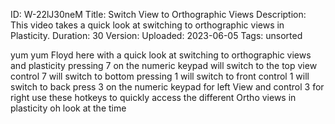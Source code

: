 ID: W-22lJ30neM
Title: Switch View to Orthographic Views
Description: This video takes a quick look at switching to orthographic views in Plasticity.
Duration: 30
Version: 
Uploaded: 2023-06-05
Tags: unsorted

yum yum
Floyd here with a quick look at
switching to orthographic views and
plasticity pressing 7 on the numeric
keypad will switch to the top view
control 7 will switch to bottom pressing
1 will switch to front control 1 will
switch to back press 3 on the numeric
keypad for left View and control 3 for
right use these hotkeys to quickly
access the different Ortho views in
plasticity oh look at the time
